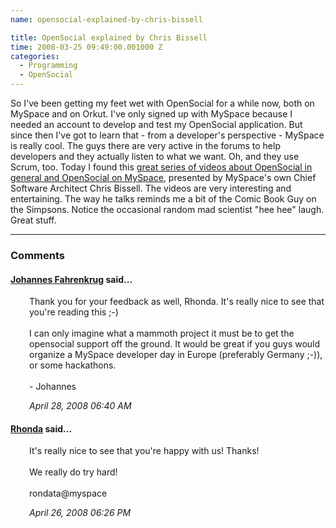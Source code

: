 ```yaml
---
name: opensocial-explained-by-chris-bissell

title: OpenSocial explained by Chris Bissell
time: 2008-03-25 09:49:00.001000 Z
categories:
  - Programming
  - OpenSocial
---
```


So I've been getting my feet wet with OpenSocial for a while now, both on MySpace and on Orkut. I've only signed up with MySpace because I needed an account to develop and test my OpenSocial application. But since then I've got to learn that - from a developer's perspective - MySpace is really cool. The guys there are very active in the forums to help developers and they actually listen to what we want. Oh, and they use Scrum, too.
Today I found this <a href="http://developer.myspace.com/community/myspace/videoarchive.aspx">great series of videos about OpenSocial in general and OpenSocial on MySpace</a>, presented by MySpace's own Chief Software Architect Chris Bissell. The videos are very interesting and entertaining. The way he talks reminds me a bit of the Comic Book Guy on the Simpsons. Notice the occasional random mad scientist "hee hee" laugh. Great stuff.
<br/><hr/><h3>Comments</h3>

<div class="swcomment"><h4><a href="http://www.blogger.com/profile/06650223978538123548">Johannes Fahrenkrug</a> said...</h4>
<p style="margin-left: 30px">Thank you for your feedback as well, Rhonda. It's really nice to see that you're reading this ;-)<BR/><BR/>I can only imagine what a mammoth project it must be to get the opensocial support off the ground. It would be great if you guys would organize a MySpace developer day in Europe (preferably Germany ;-)), or some hackathons.<BR/><BR/>- Johannes</p>
<em class="swlightgray" style="margin-left: 30px">April 28, 2008 06:40 AM</em></div>
<div class="swcomment"><h4><a href="http://www.blogger.com/profile/12531251079683230889">Rhonda</a> said...</h4>
<p style="margin-left: 30px">It's really nice to see that you're happy with us! Thanks!<BR/><BR/>We really do try hard! <BR/><BR/>rondata@myspace</p>
<em class="swlightgray" style="margin-left: 30px">April 26, 2008 06:26 PM</em></div>
